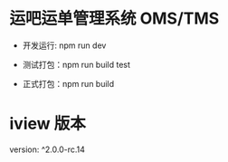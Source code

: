 # 运吧运单管理系统 OMS/TMS

- 开发运行: npm run dev

- 测试打包：npm run build test

- 正式打包：npm run build 


# iview 版本

version: ^2.0.0-rc.14


